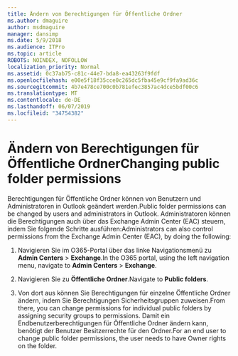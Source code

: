 ```yaml
---
title: Ändern von Berechtigungen für Öffentliche Ordner
ms.author: dmaguire
author: msdmaguire
manager: dansimp
ms.date: 5/9/2018
ms.audience: ITPro
ms.topic: article
ROBOTS: NOINDEX, NOFOLLOW
localization_priority: Normal
ms.assetid: 0c37ab75-c81c-44e7-bda8-ea43263f9fdf
ms.openlocfilehash: e00e5f18f35cce0c265dc5fba45e9cf9fa9ad36c
ms.sourcegitcommit: 4b7e478ce700c0b781efec3857ac4dce5bdf00c6
ms.translationtype: MT
ms.contentlocale: de-DE
ms.lasthandoff: 06/07/2019
ms.locfileid: "34754382"
---
```

# <a name="changing-public-folder-permissions"></a><span data-ttu-id="4472f-102">Ändern von Berechtigungen für Öffentliche Ordner</span><span class="sxs-lookup"><span data-stu-id="4472f-102">Changing public folder permissions</span></span>

<span data-ttu-id="4472f-103">Berechtigungen für Öffentliche Ordner können von Benutzern und Administratoren in Outlook geändert werden.</span><span class="sxs-lookup"><span data-stu-id="4472f-103">Public folder permissions can be changed by users and administrators in Outlook.</span></span> <span data-ttu-id="4472f-104">Administratoren können die Berechtigungen auch über das Exchange Admin Center (EAC) steuern, indem Sie folgende Schritte ausführen:</span><span class="sxs-lookup"><span data-stu-id="4472f-104">Administrators can also control permissions from the Exchange Admin Center (EAC), by doing the following:</span></span>
  
1. <span data-ttu-id="4472f-105">Navigieren Sie im O365-Portal über das linke Navigationsmenü zu **Admin Centers** \> **Exchange**.</span><span class="sxs-lookup"><span data-stu-id="4472f-105">In the O365 portal, using the left navigation menu, navigate to **Admin Centers** \> **Exchange**.</span></span>
    
2. <span data-ttu-id="4472f-106">Navigieren Sie zu **Öffentliche Ordner**.</span><span class="sxs-lookup"><span data-stu-id="4472f-106">Navigate to **Public folders**.</span></span>
    
3. <span data-ttu-id="4472f-107">Von dort aus können Sie Berechtigungen für einzelne Öffentliche Ordner ändern, indem Sie Berechtigungen Sicherheitsgruppen zuweisen.</span><span class="sxs-lookup"><span data-stu-id="4472f-107">From there, you can change permissions for individual public folders by assigning security groups to permissions.</span></span> <span data-ttu-id="4472f-108">Damit ein Endbenutzerberechtigungen für Öffentliche Ordner ändern kann, benötigt der Benutzer Besitzerrechte für den Ordner.</span><span class="sxs-lookup"><span data-stu-id="4472f-108">For an end user to change public folder permissions, the user needs to have Owner rights on the folder.</span></span>
    

